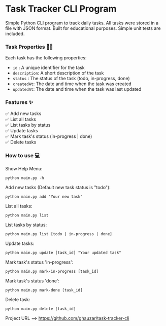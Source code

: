 <h1>Task Tracker CLI Program</h1>
Simple Python CLI program to track daily tasks. All tasks were stored in a file with JSON format. Built for educational purposes. Simple unit tests are included.

<h3>Task Properties 👨‍💻</h3>
Each task has the following properties:
<ul>
  <li> <code>id</code> : A unique identifier for the task</li>
  <li> <code>description</code>: A short description of the task</li>
  <li> <code>status</code> : The status of the task (todo, in-progress, done)</li>
  <li> <code>createdAt</code>: The date and time when the task was created</li>
  <li> <code>updatedAt</code>: The date and time when the task was last updated</li>
</ul>

<h3>Features ✨</h3>
✅ Add new tasks <br>
✅ List all tasks <br>
✅ List tasks by status <br>
✅ Update tasks <br>
✅ Mark task's status (in-progress | done) <br>
✅ Delete tasks <br>

<h3>How to use 💻</h3>

Show Help Menu:
```
python main.py -h
```

Add new tasks (Default new task status is "todo"):
```
python main.py add "Your new task"
```

List all tasks:
```
python main.py list
```
List tasks by status:
```
python main.py list [todo | in-progress | done]
```

Update tasks:
```
python main.py update [task_id] "Your updated task"
```

Mark task's status 'in-progress':
```
python main.py mark-in-progress [task_id]
```

Mark task's status 'done':
```
python main.py mark-done [task_id]
```

Delete task:
```
python main.py delete [task_id]
```

Project URL ==> https://github.com/ghauzar/task-tracker-cli
